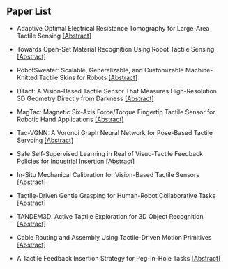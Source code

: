 ## Paper List

- Adaptive Optimal Electrical Resistance Tomography for Large-Area Tactile Sensing
[[Abstract]](https://events.infovaya.com/presentation?id=94286)

- Towards Open-Set Material Recognition Using Robot Tactile Sensing
[[Abstract]](https://events.infovaya.com/presentation?id=94289)

- RobotSweater: Scalable, Generalizable, and Customizable Machine-Knitted Tactile Skins for Robots
[[Abstract]](https://events.infovaya.com/presentation?id=94292)

- DTact: A Vision-Based Tactile Sensor That Measures High-Resolution 3D Geometry Directly from Darkness
[[Abstract]](https://events.infovaya.com/presentation?id=94295)

- MagTac: Magnetic Six-Axis Force/Torque Fingertip Tactile Sensor for Robotic Hand Applications
[[Abstract]](https://events.infovaya.com/presentation?id=94298)

- Tac-VGNN: A Voronoi Graph Neural Network for Pose-Based Tactile Servoing
[[Abstract]](https://events.infovaya.com/presentation?id=94301)

- Safe Self-Supervised Learning in Real of Visuo-Tactile Feedback Policies for Industrial Insertion
[[Abstract]](https://events.infovaya.com/presentation?id=94304)

- In-Situ Mechanical Calibration for Vision-Based Tactile Sensors
[[Abstract]](https://events.infovaya.com/presentation?id=94307)

- Tactile-Driven Gentle Grasping for Human-Robot Collaborative Tasks
[[Abstract]](https://events.infovaya.com/presentation?id=94310)

- TANDEM3D: Active Tactile Exploration for 3D Object Recognition
[[Abstract]](https://events.infovaya.com/presentation?id=94313)

- Cable Routing and Assembly Using Tactile-Driven Motion Primitives
[[Abstract]](https://events.infovaya.com/presentation?id=94316)

- A Tactile Feedback Insertion Strategy for Peg-In-Hole Tasks
[[Abstract]](https://events.infovaya.com/presentation?id=94319)

